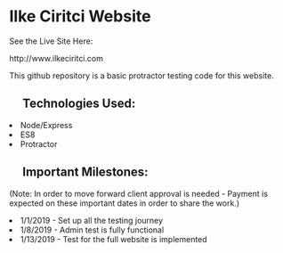 
<h1>Ilke Ciritci Website</h1>

<p>See the Live Site Here: </p>
<p>http://www.ilkeciritci.com</p>
<p>
This github repository is a basic protractor testing code for this website.
</p>




<ul><h2> Technologies Used: </h2></ul>

<li> Node/Express </li>
<li> ES8 </li>
<li> Protractor </li>



<ul><h2> Important Milestones: </h2></ul>
<p>(Note: In order to move forward client approval is needed - Payment is expected on these important dates in order to share the work.)</p>
<li>1/1/2019 - Set up all the testing journey</li>
<li>1/8/2019 - Admin test is fully functional</li>
<li>1/13/2019 - Test for the full website is implemented</li>


